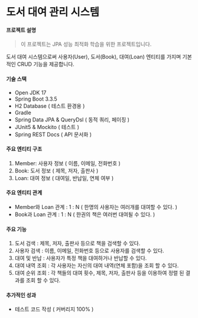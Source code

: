 # 도서 대여 관리 시스템

#### 프로젝트 설명
> 이 프로젝트는 JPA 성능 최적화 학습을 위한 프로젝트입니다.

도서 대여 시스템으로써 사용자(User), 도서(Book), 대여(Loan) 엔티티를 가지며 기본적인 CRUD 기능을 제공합니다.

#### 기술 스택
- Open JDK 17
- Spring Boot 3.3.5
- H2 Database ( 테스트 환경용 )
- Gradle
- Spring Data JPA & QueryDsl ( 동적 쿼리, 페이징 )
- JUnit5 & Mockito ( 테스트 )
- Spring REST Docs ( API 문서화 )

#### 주요 엔티티 구조
1. Member: 사용자 정보 ( 이름, 이메일, 전화번호 )
2. Book: 도서 정보 ( 제목, 저자, 출판사 )
3. Loan: 대여 정보 ( 대여일, 반납일, 연체 여부 )

#### 주요 엔티티 관계
- Member와 Loan 관계 : 1 : N ( 한명의 사용자는 여러개를 대여할 수 있다. )
- Book과 Loan 관계 : 1 : N ( 한권의 책은 여러번 대여될 수 있다. )

#### 주요 기능
1. 도서 검색 : 제목, 저자, 출판사 등으로 책을 검색할 수 있다.
2. 사용자 검색 : 이름, 이메일, 전화번호 등으로 사용자를 검색할 수 있다. 
3. 대여 및 반납 : 사용자가 특정 책을 대여하거나 반납할 수 있다. 
4. 대여 내역 조회 : 각 사용자는 자신의 대여 내역(연체 포함)을 조회 할 수 있다.
5. 대여 순위 조회 : 각 책들의 대여 횟수, 제목, 저자, 출판사 등을 이용하여 정렬 된 결과를 조회 할 수 있다.

#### 추가적인 성과
- 테스트 코드 작성 ( 커버리지 100% )
